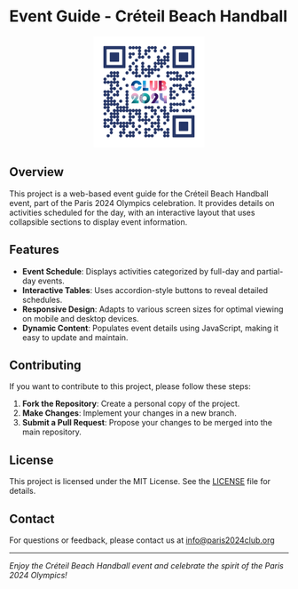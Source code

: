 # Event Guide - Créteil Beach Handball

<p align="center">
  <img src="images/qr_creteil_olympics.png" alt="Paris 2024 QR code to easy access" width="200"/>
</p>

## Overview

This project is a web-based event guide for the Créteil Beach Handball event, part of the Paris 2024 Olympics celebration. It provides details on activities scheduled for the day, with an interactive layout that uses collapsible sections to display event information.

## Features

- **Event Schedule**: Displays activities categorized by full-day and partial-day events.
- **Interactive Tables**: Uses accordion-style buttons to reveal detailed schedules.
- **Responsive Design**: Adapts to various screen sizes for optimal viewing on mobile and desktop devices.
- **Dynamic Content**: Populates event details using JavaScript, making it easy to update and maintain.

## Contributing

If you want to contribute to this project, please follow these steps:

1. **Fork the Repository**: Create a personal copy of the project.
2. **Make Changes**: Implement your changes in a new branch.
3. **Submit a Pull Request**: Propose your changes to be merged into the main repository.

## License

This project is licensed under the MIT License. See the [LICENSE](LICENSE) file for details.

## Contact

For questions or feedback, please contact us at [info@paris2024club.org](mailto:prs.online.00@gmail.com)

---

<i>Enjoy the Créteil Beach Handball event and celebrate the spirit of the Paris 2024 Olympics!</i>



